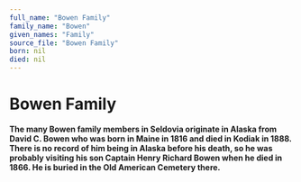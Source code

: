 ```yaml
---
full_name: "Bowen Family"
family_name: "Bowen"
given_names: "Family"
source_file: "Bowen Family"
born: nil
died: nil
---
```

# Bowen Family

**The many Bowen family members in Seldovia originate in Alaska from
David C. Bowen who was born in Maine in 1816 and died in Kodiak in 1888.
There is no record of him being in Alaska before his death, so he was
probably visiting his son Captain Henry Richard Bowen when he died in
1866. He is buried in the Old American Cemetery there.**


